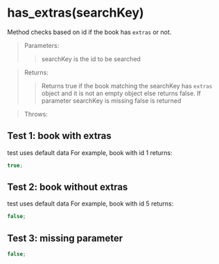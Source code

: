 # **has_extras(searchKey)**

Method checks based on id if the book has `extras` or not.

> Parameters:
>
> > searchKey is the id to be searched

> Returns:
>
> > Returns true if the book matching the searchKey has `extras` object and it is not an empty object else returns false. If parameter searchKey is missing false is returned

> Throws:
>
> >

## Test 1: book with extras

test uses default data
For example, book with id 1 returns:

```js
true;
```

## Test 2: book without extras

test uses default data
For example, book with id 5 returns:

```js
false;
```

## Test 3: missing parameter

```js
false;
```
